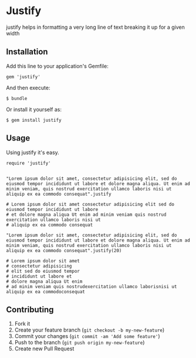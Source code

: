 # Justify

justify helps in formatting a very long line of text breaking it up for a given width

## Installation

Add this line to your application's Gemfile:

    gem 'justify'

And then execute:

    $ bundle

Or install it yourself as:

    $ gem install justify

## Usage

Using justify it's easy.

```
require 'justify'


"Lorem ipsum dolor sit amet, consectetur adipisicing elit, sed do eiusmod tempor incididunt ut labore et dolore magna aliqua. Ut enim ad minim veniam, quis nostrud exercitation ullamco laboris nisi ut aliquip ex ea commodo consequat".justify

# Lorem ipsum dolor sit amet consectetur adipisicing elit sed do eiusmod tempor incididunt ut labore
# et dolore magna aliqua Ut enim ad minim veniam quis nostrud exercitation ullamco laboris nisi ut
# aliquip ex ea commodo consequat

"Lorem ipsum dolor sit amet, consectetur adipisicing elit, sed do eiusmod tempor incididunt ut labore et dolore magna aliqua. Ut enim ad minim veniam, quis nostrud exercitation ullamco laboris nisi ut aliquip ex ea commodo consequat".justify(20)

# Lorem ipsum dolor sit amet
# consectetur adipisicing
# elit sed do eiusmod tempor
# incididunt ut labore et
# dolore magna aliqua Ut enim
# ad minim veniam quis nostrudexercitation ullamco laborisnisi ut aliquip ex ea commodoconsequat
```

## Contributing

1. Fork it
2. Create your feature branch (`git checkout -b my-new-feature`)
3. Commit your changes (`git commit -am 'Add some feature'`)
4. Push to the branch (`git push origin my-new-feature`)
5. Create new Pull Request
